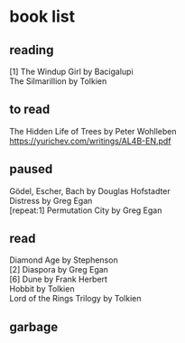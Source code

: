# book list

## reading
[1] The Windup Girl by Bacigalupi  
The Silmarillion by Tolkien  

## to read
The Hidden Life of Trees by Peter Wohlleben  
https://yurichev.com/writings/AL4B-EN.pdf  

## paused
Gödel, Escher, Bach by Douglas Hofstadter  
Distress by Greg Egan  
[repeat:1] Permutation City by Greg Egan  

## read
Diamond Age by Stephenson  
[2] Diaspora by Greg Egan  
[6] Dune by Frank Herbert  
Hobbit by Tolkien  
Lord of the Rings Trilogy by Tolkien  

## garbage
